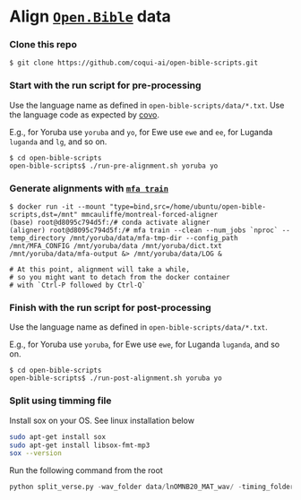 # Align [`Open.Bible`](https://open.bible/) data

### Clone this repo

```
$ git clone https://github.com/coqui-ai/open-bible-scripts.git
```

### Start with the run script for pre-processing


Use the language name as defined in `open-bible-scripts/data/*.txt`. Use the language code as expected by [covo](https://www.github.com/ftyers/commonvoice-utils).

E.g., for Yoruba use `yoruba` and `yo`, for Ewe use `ewe` and `ee`, for Luganda `luganda` and `lg`, and so on.

```
$ cd open-bible-scripts
open-bible-scripts$ ./run-pre-alignment.sh yoruba yo
```

### Generate alignments with [`mfa train`](https://montreal-forced-aligner.readthedocs.io/en/latest/user_guide/workflows/train_acoustic_model.html)

```
$ docker run -it --mount "type=bind,src=/home/ubuntu/open-bible-scripts,dst=/mnt" mmcauliffe/montreal-forced-aligner
(base) root@d8095c794d5f:/# conda activate aligner
(aligner) root@d8095c794d5f:/# mfa train --clean --num_jobs `nproc` --temp_directory /mnt/yoruba/data/mfa-tmp-dir --config_path /mnt/MFA_CONFIG /mnt/yoruba/data /mnt/yoruba/dict.txt /mnt/yoruba/data/mfa-output &> /mnt/yoruba/data/LOG &

# At this point, alignment will take a while,
# so you might want to detach from the docker container 
# with `Ctrl-P followed by Ctrl-Q`
```

### Finish with the run script for post-processing

Use the language name as defined in `open-bible-scripts/data/*.txt`.

E.g., for Yoruba use `yoruba`, for Ewe use `ewe`, for Luganda `luganda`, and so on.

```
$ cd open-bible-scripts
open-bible-scripts$ ./run-post-alignment.sh yoruba yo
```

### Split using timming file 

Install sox on your OS. See linux installation below
```bash
sudo apt-get install sox
sudo apt-get install libsox-fmt-mp3
sox --version
```

Run the following command from the root

```python
python split_verse.py -wav_folder data/lnOMNB20_MAT_wav/ -timing_folder data/lnOMNB20_timingfiles/timingfiles/MAT/ -book_sfm  data/lnOMNB20_USFM/41MATlnOMNB20.SFM -output /data/MAT/
```